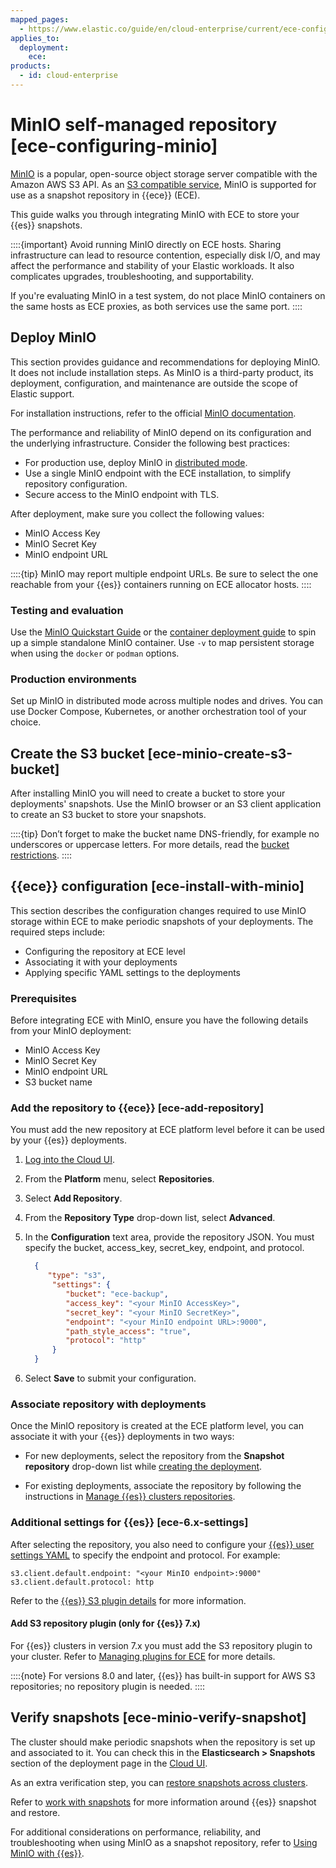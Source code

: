 ```yaml
---
mapped_pages:
  - https://www.elastic.co/guide/en/cloud-enterprise/current/ece-configuring-minio.html
applies_to:
  deployment:
    ece:
products:
  - id: cloud-enterprise
---
```


# MinIO self-managed repository [ece-configuring-minio]

[MinIO](https://min.io/docs/minio/container/index.html) is a popular, open-source object storage server compatible with the Amazon AWS S3 API. As an [S3 compatible service](/deploy-manage/tools/snapshot-and-restore/s3-repository.md#repository-s3-compatible-services), MinIO is supported for use as a snapshot repository in {{ece}} (ECE).

This guide walks you through integrating MinIO with ECE to store your {{es}} snapshots.

::::{important}
Avoid running MinIO directly on ECE hosts. Sharing infrastructure can lead to resource contention, especially disk I/O, and may affect the performance and stability of your Elastic workloads. It also complicates upgrades, troubleshooting, and supportability.

If you're evaluating MinIO in a test system, do not place MinIO containers on the same hosts as ECE proxies, as both services use the same port.
::::

## Deploy MinIO

This section provides guidance and recommendations for deploying MinIO. It does not include installation steps. As MinIO is a third-party product, its deployment, configuration, and maintenance are outside the scope of Elastic support.

For installation instructions, refer to the official [MinIO documentation](https://min.io/docs/).

The performance and reliability of MinIO depend on its configuration and the underlying infrastructure. Consider the following best practices:

* For production use, deploy MinIO in [distributed mode](https://min.io/docs/minio/linux/operations/install-deploy-manage/deploy-minio-multi-node-multi-drive.html#minio-mnmd).
* Use a single MinIO endpoint with the ECE installation, to simplify repository configuration.
* Secure access to the MinIO endpoint with TLS.

After deployment, make sure you collect the following values:

* MinIO Access Key
* MinIO Secret Key
* MinIO endpoint URL

::::{tip}
MinIO may report multiple endpoint URLs. Be sure to select the one reachable from your {{es}} containers running on ECE allocator hosts.
::::

### Testing and evaluation

Use the [MinIO Quickstart Guide](https://charts.min.io/) or the [container deployment guide](https://min.io/docs/minio/container/index.html) to spin up a simple standalone MinIO container. Use `-v` to map persistent storage when using the `docker` or `podman` options.

### Production environments

Set up MinIO in distributed mode across multiple nodes and drives. You can use Docker Compose, Kubernetes, or another orchestration tool of your choice.

## Create the S3 bucket [ece-minio-create-s3-bucket]

After installing MinIO you will need to create a bucket to store your deployments' snapshots. Use the MinIO browser or an S3 client application to create an S3 bucket to store your snapshots.

::::{tip}
Don’t forget to make the bucket name DNS-friendly, for example no underscores or uppercase letters. For more details, read the [bucket restrictions](https://docs.aws.amazon.com/AmazonS3/latest/dev/BucketRestrictions.html).
::::

## {{ece}} configuration [ece-install-with-minio]

This section describes the configuration changes required to use MinIO storage within ECE to make periodic snapshots of your deployments. The required steps include:

* Configuring the repository at ECE level
* Associating it with your deployments
* Applying specific YAML settings to the deployments

### Prerequisites

Before integrating ECE with MinIO, ensure you have the following details from your MinIO deployment:

* MinIO Access Key
* MinIO Secret Key
* MinIO endpoint URL
* S3 bucket name

### Add the repository to {{ece}} [ece-add-repository]

You must add the new repository at ECE platform level before it can be used by your {{es}} deployments.

1. [Log into the Cloud UI](../../deploy/cloud-enterprise/log-into-cloud-ui.md).
2. From the **Platform** menu, select **Repositories**.
3. Select **Add Repository**.
4. From the **Repository Type** drop-down list, select **Advanced**.
5. In the **Configuration** text area, provide the repository JSON. You must specify the bucket, access_key, secret_key, endpoint, and protocol.

    ```json
      {
         "type": "s3",
          "settings": {
             "bucket": "ece-backup",
             "access_key": "<your MinIO AccessKey>",
             "secret_key": "<your MinIO SecretKey>",
             "endpoint": "<your MinIO endpoint URL>:9000",
             "path_style_access": "true",
             "protocol": "http"
          }
      }
    ```

6. Select **Save** to submit your configuration.

### Associate repository with deployments

Once the MinIO repository is created at the ECE platform level, you can associate it with your {{es}} deployments in two ways:

* For new deployments, select the repository from the **Snapshot repository** drop-down list while [creating the deployment](/deploy-manage/deploy/cloud-enterprise/create-deployment.md).

* For existing deployments, associate the repository by following the instructions in [Manage {{es}} clusters repositories](/deploy-manage/tools/snapshot-and-restore/cloud-enterprise.md#ece-manage-repositories-clusters).

### Additional settings for {{es}} [ece-6.x-settings]

After selecting the repository, you also need to configure your [{{es}} user settings YAML](/deploy-manage/deploy/cloud-enterprise/edit-stack-settings-elasticsearch.md) to specify the endpoint and protocol. For example:

```
s3.client.default.endpoint: "<your MinIO endpoint>:9000"
s3.client.default.protocol: http
```

Refer to the [{{es}} S3 plugin details](/deploy-manage/tools/snapshot-and-restore/s3-repository.md) for more information.

#### Add S3 repository plugin (only for {{es}} 7.x)

For {{es}} clusters in version 7.x you must add the S3 repository plugin to your cluster. Refer to [Managing plugins for ECE](elasticsearch://reference/elasticsearch-plugins/plugin-management.md#managing-plugins-for-ece) for more details.

::::{note}
For versions 8.0 and later, {{es}} has built-in support for AWS S3 repositories; no repository plugin is needed.
::::

## Verify snapshots [ece-minio-verify-snapshot]

The cluster should make periodic snapshots when the repository is set up and associated to it. You can check this in the **Elasticsearch > Snapshots** section of the deployment page in the [Cloud UI](../../deploy/cloud-enterprise/log-into-cloud-ui.md).

As an extra verification step, you can [restore snapshots across clusters](/deploy-manage/tools/snapshot-and-restore/ece-restore-across-clusters.md).

Refer to [work with snapshots](../snapshot-and-restore.md) for more information around {{es}} snapshot and restore.

For additional considerations on performance, reliability, and troubleshooting when using MinIO as a snapshot repository, refer to [Using MinIO with {{es}}](/deploy-manage/tools/snapshot-and-restore/s3-repository.md#using-minio-with-elasticsearch).
